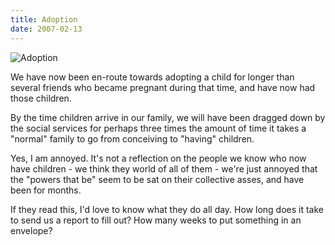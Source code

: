 ```yaml
---
title: Adoption
date: 2007-02-13
---
```


![Adoption](https://source.unsplash.com/vP3pnOoCiYE/1600x900)

We have now been en-route towards adopting a child for longer than several friends who became pregnant during that time, and have now had those children.

By the time children arrive in our family, we will have been dragged down by the social services for perhaps three times the amount of time it takes a "normal" family to go from conceiving to "having" children.

Yes, I am annoyed. It's not a reflection on the people we know who now have children - we think they world of all of them - we're just annoyed that the "powers that be" seem to be sat on their collective asses, and have been for months.

If they read this, I'd love to know what they do all day. How long does it take to send us a report to fill out? How many weeks to put something in an envelope?